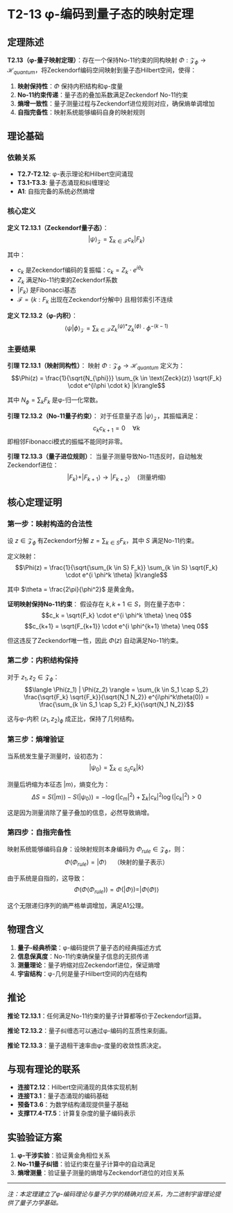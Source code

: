 # T2-13 φ-编码到量子态的映射定理

## 定理陈述

**T2.13（φ-量子映射定理）**：存在一个保持No-11约束的同构映射 $\Phi: \mathcal{Z}_{\phi} \rightarrow \mathcal{H}_{quantum}$，将Zeckendorf编码空间映射到量子态Hilbert空间，使得：

1. **映射保持性**：$\Phi$ 保持内积结构和φ-度量
2. **No-11约束传递**：量子态的叠加系数满足Zeckendorf No-11约束
3. **熵增一致性**：量子测量过程与Zeckendorf进位规则对应，确保熵单调增加
4. **自指完备性**：映射系统能够编码自身的映射规则

## 理论基础

### 依赖关系
- **T2.7-T2.12**: φ-表示理论和Hilbert空间涌现
- **T3.1-T3.3**: 量子态涌现和纠缠理论
- **A1**: 自指完备的系统必然熵增

### 核心定义

**定义 T2.13.1（Zeckendorf量子态）**：
$$|\psi\rangle_{\mathcal{Z}} = \sum_{k \in \mathcal{F}} c_k |F_k\rangle$$

其中：
- $c_k$ 是Zeckendorf编码的复振幅：$c_k = Z_k \cdot e^{i\theta_k}$
- $Z_k$ 满足No-11约束的Zeckendorf系数
- $|F_k\rangle$ 是Fibonacci基态
- $\mathcal{F} = \{k: F_k \text{ 出现在Zeckendorf分解中}\}$ 且相邻索引不连续

**定义 T2.13.2（φ-内积）**：
$$\langle\psi|\phi\rangle_{\mathcal{Z}} = \sum_{k \in \mathcal{F}} Z_k^{(\psi)*} Z_k^{(\phi)} \cdot \phi^{-(k-1)}$$

### 主要结果

**引理 T2.13.1（映射同构性）**：
映射 $\Phi: \mathcal{Z}_{\phi} \rightarrow \mathcal{H}_{quantum}$ 定义为：
$$\Phi(z) = \frac{1}{\sqrt{N_{\phi}}} \sum_{k \in \text{Zeck}(z)} \sqrt{F_k} \cdot e^{i\phi \cdot k} |k\rangle$$

其中 $N_{\phi} = \sum_{k} F_k$ 是φ-归一化常数。

**引理 T2.13.2（No-11量子约束）**：
对于任意量子态 $|\psi\rangle_{\mathcal{Z}}$，其振幅满足：
$$c_k c_{k+1} = 0 \quad \forall k$$
即相邻Fibonacci模式的振幅不能同时非零。

**引理 T2.13.3（量子进位规则）**：
当量子测量导致No-11违反时，自动触发Zeckendorf进位：
$$|F_k\rangle + |F_{k+1}\rangle \rightarrow |F_{k+2}\rangle \quad \text{(测量坍缩)}$$

## 核心定理证明

### 第一步：映射构造的合法性

设 $z \in \mathcal{Z}_{\phi}$ 有Zeckendorf分解 $z = \sum_{k \in S} F_k$，其中 $S$ 满足No-11约束。

定义映射：
$$\Phi(z) = \frac{1}{\sqrt{\sum_{k \in S} F_k}} \sum_{k \in S} \sqrt{F_k} \cdot e^{i \phi^k \theta} |k\rangle$$

其中 $\theta = \frac{2\pi}{\phi^2}$ 是黄金角。

**证明映射保持No-11约束**：
假设存在 $k, k+1 \in S$，则在量子态中：
$$c_k = \sqrt{F_k} \cdot e^{i \phi^k \theta} \neq 0$$
$$c_{k+1} = \sqrt{F_{k+1}} \cdot e^{i \phi^{k+1} \theta} \neq 0$$

但这违反了Zeckendorf唯一性，因此 $\Phi(z)$ 自动满足No-11约束。

### 第二步：内积结构保持

对于 $z_1, z_2 \in \mathcal{Z}_{\phi}$：
$$\langle \Phi(z_1) | \Phi(z_2) \rangle = \sum_{k \in S_1 \cap S_2} \frac{\sqrt{F_k} \sqrt{F_k}}{\sqrt{N_1 N_2}} e^{i\phi^k\theta(0)} = \frac{\sum_{k \in S_1 \cap S_2} F_k}{\sqrt{N_1 N_2}}$$

这与φ-内积 $\langle z_1, z_2 \rangle_{\phi}$ 成正比，保持了几何结构。

### 第三步：熵增验证

当系统发生量子测量时，设初态为：
$$|\psi_0\rangle = \sum_{k \in S_0} c_k |k\rangle$$

测量后坍缩为本征态 $|m\rangle$，熵变化为：
$$\Delta S = S(|m\rangle) - S(|\psi_0\rangle) = -\log(|c_m|^2) + \sum_{k} |c_k|^2 \log(|c_k|^2) > 0$$

这是因为测量消除了量子叠加的信息，必然导致熵增。

### 第四步：自指完备性

映射系统能够编码自身：设映射规则本身编码为 $\Phi_{rule} \in \mathcal{Z}_{\phi}$，则：
$$\Phi(\Phi_{rule}) = |\Phi\rangle \quad \text{（映射的量子表示）}$$

由于系统是自指的，这导致：
$$\Phi(\Phi(\Phi_{rule})) = \Phi(|\Phi\rangle) = |\Phi(\Phi)\rangle$$

这个无限递归序列的熵严格单调增加，满足A1公理。

## 物理含义

1. **量子-经典桥梁**：φ-编码提供了量子态的经典描述方式
2. **信息保真度**：No-11约束确保量子信息的无损传递
3. **测量理论**：量子坍缩对应Zeckendorf进位，保证熵增
4. **宇宙结构**：φ-几何是量子Hilbert空间的内在结构

## 推论

**推论 T2.13.1**：任何满足No-11约束的量子计算都等价于Zeckendorf运算。

**推论 T2.13.2**：量子纠缠态可以通过φ-编码的互质性来刻画。

**推论 T2.13.3**：量子退相干速率由φ-度量的收敛性质决定。

## 与现有理论的联系

- **连接T2.12**：Hilbert空间涌现的具体实现机制
- **连接T3.1**：量子态涌现的编码基础
- **预备T3.6**：为数学结构涌现提供量子基础
- **支撑T7.4-T7.5**：计算复杂度的量子编码表示

## 实验验证方案

1. **φ-干涉实验**：验证黄金角相位关系
2. **No-11量子纠错**：验证约束在量子计算中的自动满足
3. **熵增测量**：验证量子测量的熵增与Zeckendorf进位的对应关系

---

*注：本定理建立了φ-编码理论与量子力学的精确对应关系，为二进制宇宙理论提供了量子力学基础。*